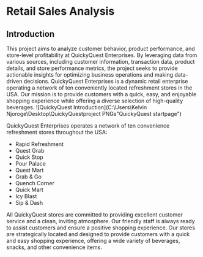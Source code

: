 # Retail Sales Analysis 
## Introduction
This project aims to analyze customer behavior, product performance, and store-level profitability at QuickyQuest Enterprises. By leveraging data from various sources, including customer information, transaction data, product details, and store performance metrics, the project seeks to provide actionable insights for optimizing business operations and making data-driven decisions.
QuickyQuest Enterprises is a dynamic retail enterprise operating a network of ten conveniently located refreshment stores in the USA. Our mission is to provide customers with a quick, easy, and enjoyable shopping experience while offering a diverse selection of high-quality beverages.
![QuickyQuest Introduction](C:\Users\Kelvin Njoroge\Desktop\QuickyQuestproject PNGs"QuickyQuest startpage")

QuickyQuest Enterprises operates a network of ten convenience refreshment stores throughout the USA:
- Rapid Refreshment
- Quest Grab
- Quick Stop
- Pour Palace
- Quest Mart
- Grab & Go
- Quench Corner
- Quick Mart
- Icy Blast
- Sip & Dash
  
All QuickyQuest stores are committed to providing excellent customer service and a clean, inviting atmosphere. Our friendly staff is always ready to assist customers and ensure a positive shopping experience. Our stores are strategically located and designed to provide customers with a quick and easy shopping experience, offering a wide variety of beverages, snacks, and other convenience items.
